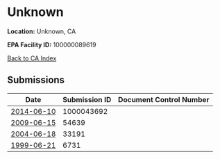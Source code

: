 # Unknown

**Location:** Unknown, CA

**EPA Facility ID:** 100000089619

[Back to CA Index](../../index.md)

## Submissions

| Date | Submission ID | Document Control Number |
|------|--------------|-------------------------|
| [2014-06-10](submissions/1000043692.md) | 1000043692 |  |
| [2009-06-15](submissions/54639.md) | 54639 |  |
| [2004-06-18](submissions/33191.md) | 33191 |  |
| [1999-06-21](submissions/6731.md) | 6731 |  |
